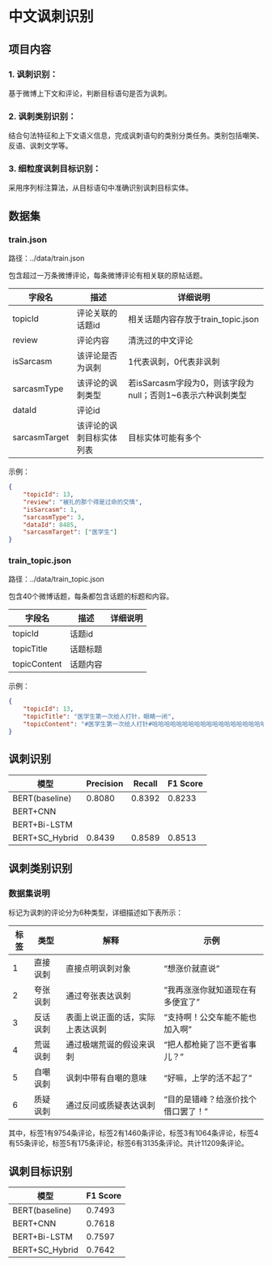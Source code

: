 # 中文讽刺识别

## 项目内容

### 1. 讽刺识别：
基于微博上下文和评论，判断目标语句是否为讽刺。
### 2. 讽刺类别识别：
结合句法特征和上下文语义信息，完成讽刺语句的类别分类任务。类别包括嘲笑、反语、讽刺文学等。
### 3. 细粒度讽刺目标识别：
采用序列标注算法，从目标语句中准确识别讽刺目标实体。

## 数据集

### train.json
路径：../data/train.json

包含超过一万条微博评论，每条微博评论有相关联的原帖话题。

| 字段名           | 描述           | 详细说明                                   |
|---------------|--------------|----------------------------------------|
| topicId       | 评论关联的话题id    | 相关话题内容存放于train_topic.json              |
| review        | 评论内容         | 清洗过的中文评论                               |
| isSarcasm     | 该评论是否为讽刺     | 1代表讽刺，0代表非讽刺                           |
| sarcasmType   | 该评论的讽刺类型     | 若isSarcasm字段为0，则该字段为null；否则1~6表示六种讽刺类型 |
| dataId        | 评论id         |                                        |
| sarcasmTarget | 该评论的讽刺目标实体列表 | 目标实体可能有多个                              |

示例：
```json
{   
    "topicId": 13, 
    "review": "被扎的那个得是过命的交情", 
    "isSarcasm": 1, 
    "sarcasmType": 3, 
    "dataId": 8485, 
    "sarcasmTarget": ["医学生"]
}
```

### train_topic.json
路径：../data/train_topic.json

包含40个微博话题，每条都包含话题的标题和内容。

| 字段名          | 描述   | 详细说明 |
|--------------|------|------|
| topicId      | 话题id |      |
| topicTitle   | 话题标题 |      |
| topicContent | 话题内容 |      |

示例：
```json
{
    "topicId": 13, 
    "topicTitle": "医学生第一次给人打针，眼睛一闭", 
    "topicContent": "#医学生第一次给人打针#哈哈哈哈哈哈哈哈哈哈哈哈哈哈哈哈哈哈哈哈“眼睛一闭”可还行。"
}
```


## 讽刺识别

| 模型             | Precision | Recall | F1 Score |
|----------------|-----------|--------|----------|
| BERT(baseline) | 0.8080    | 0.8392 | 0.8233   |
| BERT+CNN       |           |        |          |
| BERT+Bi-LSTM   |           |        |          |
| BERT+SC_Hybrid | 0.8439    | 0.8589 | 0.8513   |


## 讽刺类别识别

### 数据集说明

标记为讽刺的评论分为6种类型，详细描述如下表所示：

| 标签 | 类型   | 解释               | 示例                 |
|----|------|------------------|--------------------|
| 1  | 直接讽刺 | 直接点明讽刺对象         | “想涨价就直说”           |
| 2  | 夸张讽刺 | 通过夸张表达讽刺         | “我再涨涨你就知道现在有多便宜了”  |
| 3  | 反话讽刺 | 表面上说正面的话，实际上表达讽刺 | “支持啊！公交车能不能也加入啊”   |
| 4  | 荒诞讽刺 | 通过极端荒诞的假设来讽刺     | “把人都枪毙了岂不更省事儿？”    |
| 5  | 自嘲讽刺 | 讽刺中带有自嘲的意味       | “好嘛，上学的活不起了”       |
| 6  | 质疑讽刺 | 通过反问或质疑表达讽刺      | “目的是错峰？给涨价找个借口罢了！” |

其中，标签1有9754条评论，标签2有1460条评论，标签3有1064条评论，标签4有55条评论，标签5有175条评论，标签6有3135条评论。共计11209条评论。

## 讽刺目标识别

| 模型             | F1 Score |
|----------------|----------|
| BERT(baseline) | 0.7493   |
| BERT+CNN       | 0.7618   |
| BERT+Bi-LSTM   | 0.7597   |
| BERT+SC_Hybrid | 0.7642   |
